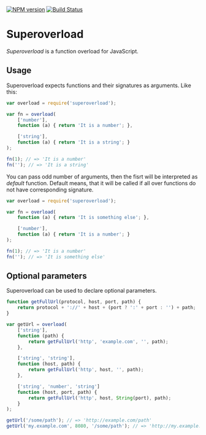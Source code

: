 [![NPM version](https://badge.fury.io/js/superoverload.svg)](http://badge.fury.io/js/superoverload)
[![Build Status](https://travis-ci.org/verkholantsev/superoverload.svg?branch=master)](https://travis-ci.org/verkholantsev/superoverload)

# Superoverload

_Superoverload_ is a function overload for JavaScript.

## Usage

Superoverload expects functions and their signatures as arguments. Like this:

```javascript
var overload = require('superoverload');

var fn = overload(
    ['number'],
    function (a) { return 'It is a number'; },

    ['string'],
    function (a) { return 'It is a string'; }
);

fn(1); // => 'It is a number'
fn(''); // => 'It is a string'
```

You can pass odd number of arguments, then the fisrt will be interpreted as _default_ function. Default means, that it will be called if all over functions do not have corresponding signature.

```javascript
var overload = require('superoverload');

var fn = overload(
    function (a) { return 'It is something else'; },

    ['number'],
    function (a) { return 'It is a number'; }
);

fn(1); // => 'It is a number'
fn(''); // => 'It is something else'
```

## Optional parameters

Superoverload can be used to declare optional parameters.

```javascript
function getFullUrl(protocol, host, port, path) {
    return protocol + '://' + host + (port ? ':' + port : '') + path;
}

var getUrl = overload(
    ['string'],
    function (path) {
        return getFullUrl('http', 'example.com', '', path);
    },

    ['string', 'string'],
    function (host, path) {
        return getFullUrl('http', host, '', path);
    },

    ['string', 'number', 'string']
    function (host, port, path) {
        return getFullUrl('http', host, String(port), path);
    }
);

getUrl('/some/path'); // => 'http://example.com/path'
getUrl('my.example.com', 8080, '/some/path'); // => 'http://my.example.com:8080/somepath'

```
